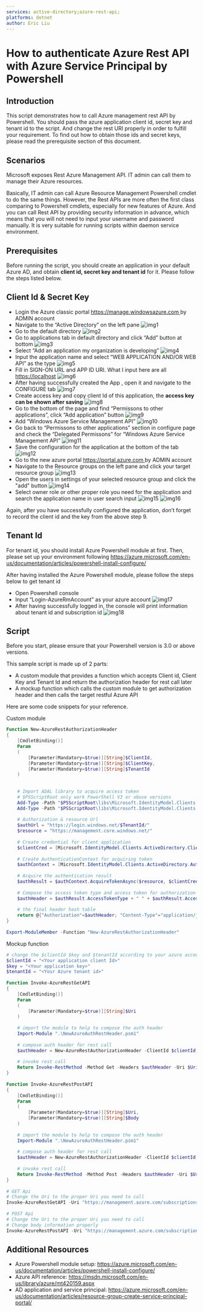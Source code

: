 ```yaml
---
services: active-directory;azure-rest-api;
platforms: dotnet
author: Eric Liu
---
```


# How to authenticate Azure Rest API with Azure Service Principal by Powershell

## Introduction
This script demonstrates how to call Azure management rest API by Powershell. You should pass the azure application client id, secret key and tenant id to the script. And change the rest URI properly in order to fulfill your requirement. To find out how to obtain those ids and secret keys, please read the prerequisite section of this document.

## Scenarios
Microsoft exposes Rest Azure Management API. IT admin can call them to manage their Azure resources.

Basically, IT admin can call Azure Resource Management Powershell cmdlet to do the same things. However, the Rest APIs are more often the first class comparing to Powershell cmdlets, especially for new features of Azure. And you can call Rest API by providing security information in advance, which means that you will not need to input your username and password manually. It is very suitable for running scripts within daemon service environment.

## Prerequisites
Before running the script, you should create an application in your default Azure AD, and obtain **client id, secret key and tenant id** for it. Please follow the steps listed below.

## Client Id & Secret Key
- Login the Azure classic portal [https://manage.windowsazure.com ](https://manage.windowsazure.com) by ADMIN account
- Navigate to the “Active Directory” on the left pane
![img1](img/1.png)
- Go to the default directory
![img2](img/2.png)
- Go to applications tab in default directory and click “Add” button at bottom
![img3](img/3.png)
- Select “Add an application my organization is developing”
![img4](img/4.png)
- Input the application name and select “WEB APPLICATION AND/OR WEB API” as the type
![img5](img/5.png)
- Fill in SIGN-ON URL and APP ID URI. What I input here are all [https://localhost](https://localhost)
![img6](img/6.png)
- After having successfully created the App , open it and navigate to the CONFIGURE tab
![img7](img/7.png)
- Create access key and copy client Id of this application, the **access key can be shown after saving**
![img8](img/8.png)
- Go to the bottom of the page and find “Permissons to other applications”, click “Add application” button
![img9](img/9.png)
- Add “Windows Azure Service Management API”
![img10](img/10.png)
- Go back to “Permissons to other applications” section in configure page and check the “Delegated Permissons” for “Windows Azure Service Management API”
![img11](img/11.png)
- Save the configuration for the application at the bottom of the tab
![img12](img/12.png)
- Go to the new azure portal [https://portal.azure.com ](https://portal.azure.com) by ADMIN account
- Navigate to the Resource groups on the left pane and click your target resource group
![img13](img/13.png)
- Open the users in settings of your selected resource group and click the "add" button
![img14](img/14.png)
- Select owner role or other proper role you need for the application and search the application name in user search input
![img15](img/15.png)
![img16](img/16.png)

Again, after you have successfully configured the application, don’t forget to record the client id and the key from the above step 9.


## Tenant Id
For tenant id, you should install Azure Powershell module at first. Then, please set up your environment following [https://azure.microsoft.com/en-us/documentation/articles/powershell-install-configure/ ](https://azure.microsoft.com/en-us/documentation/articles/powershell-install-configure/)

After having installed the Azure Powershell module, please follow the steps below to get tenant id
- Open Powershell console
- Input “Login-AzureRmAccount” as your azure account
![img17](img/17.png)
- After having successfully logged in, the console will print information about tenant id and subscription id
![img18](img/18.png)


## Script
Before you start, please ensure that your Powershell version is 3.0 or above versions.

This sample script is made up of 2 parts:
- A custom module that provides a function which accepts Client id, Client Key and Tenant Id and return the authorization header for rest call later
- A mockup function which calls the custom module to get authorization header and then calls the target restful Azure API

Here are some code snippets for your reference.

Custom module

```ps1
Function New-AzureRestAuthorizationHeader 
{ 
    [CmdletBinding()] 
    Param 
    ( 
        [Parameter(Mandatory=$true)][String]$ClientId, 
        [Parameter(Mandatory=$true)][String]$ClientKey, 
        [Parameter(Mandatory=$true)][String]$TenantId 
    ) 
 
 
    # Import ADAL library to acquire access token 
    # $PSScriptRoot only work PowerShell V3 or above versions 
    Add-Type -Path "$PSScriptRoot\libs\Microsoft.IdentityModel.Clients.ActiveDirectory.dll" 
    Add-Type -Path "$PSScriptRoot\libs\Microsoft.IdentityModel.Clients.ActiveDirectory.Platform.dll" 
 
    # Authorization & resource Url 
    $authUrl = "https://login.windows.net/$TenantId/" 
    $resource = "https://management.core.windows.net/" 
 
    # Create credential for client application 
    $clientCred = [Microsoft.IdentityModel.Clients.ActiveDirectory.ClientCredential]::new($ClientId, $ClientKey) 
 
    # Create AuthenticationContext for acquiring token 
    $authContext = [Microsoft.IdentityModel.Clients.ActiveDirectory.AuthenticationContext]::new($authUrl, $false) 
 
    # Acquire the authentication result 
    $authResult = $authContext.AcquireTokenAsync($resource, $clientCred).Result 
 
    # Compose the access token type and access token for authorization header 
    $authHeader = $authResult.AccessTokenType + " " + $authResult.AccessToken 
 
    # the final header hash table 
    return @{"Authorization"=$authHeader; "Content-Type"="application/json"} 
} 
 
Export-ModuleMember -Function "New-AzureRestAuthorizationHeader"
```
Mockup function
```ps1
# change the $clientId $key and $tenantId according to your azure account and azure appliction 
$clientId = "<Your application client Id>" 
$key = "<Your application key>" 
$tenantId = "<Your Azure tenant id>" 
 
Function Invoke-AzureRestGetAPI 
{ 
    [CmdletBinding()] 
    Param 
    ( 
        [Parameter(Mandatory=$true)][String]$Uri 
    ) 
 
    # import the module to help to compose the auth header 
    Import-Module ".\NewAzureAuthRestHeader.psm1" 
     
    # compose auth header for rest call 
    $authHeader = New-AzureRestAuthorizationHeader -ClientId $clientId -ClientKey $key -TenantId $tenantId 
 
    # invoke rest call 
    Return Invoke-RestMethod -Method Get -Headers $authHeader -Uri $Uri 
} 
 
Function Invoke-AzureRestPostAPI 
{ 
    [CmdletBinding()] 
    Param 
    ( 
        [Parameter(Mandatory=$true)][String]$Uri, 
        [Parameter(Mandatory=$true)][String]$Body 
    ) 
 
    # import the module to help to compose the auth header 
    Import-Module ".\NewAzureAuthRestHeader.psm1" 
     
    # compose auth header for rest call 
    $authHeader = New-AzureRestAuthorizationHeader -ClientId $clientId -ClientKey $key -TenantId $tenantId 
 
    # invoke rest call 
    Return Invoke-RestMethod -Method Post -Headers $authHeader -Uri $Uri -Body $Body 
} 
 
# GET Api 
# Change the Uri to the proper Uri you need to call 
Invoke-AzureRestGetAPI -Uri "https://management.azure.com/subscriptions/<the rest api uri sections>" 
 
# POST Api 
# Change the Uri to the proper Uri you need to call 
# Change body information properly 
Invoke-AzureRestPostAPI -Uri "https://management.azure.com/subscriptions/<the rest api uri sections>" -Body "<Post body information>"
```

## Additional Resources
- Azure Powershell module setup: [https://azure.microsoft.com/en-us/documentation/articles/powershell-install-configure/ ](https://azure.microsoft.com/en-us/documentation/articles/powershell-install-configure/)
- Azure API reference: [https://msdn.microsoft.com/en-us/library/azure/mt420159.aspx ](https://msdn.microsoft.com/en-us/library/azure/mt420159.aspx)
- AD application and service principal: [https://azure.microsoft.com/en-us/documentation/articles/resource-group-create-service-principal-portal/ ](https://azure.microsoft.com/en-us/documentation/articles/resource-group-create-service-principal-portal/)

